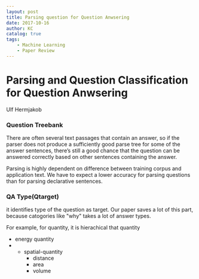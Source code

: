 ```yaml
---
layout: post
title: Parsing question for Question Anwsering
date: 2017-10-16
author: KC
catalog: true
tags:
    - Machine Learning
    - Paper Review
---
```


# Parsing and Question Classification for Question Anwsering 
Ulf Hermjakob

### Question Treebank
There are often several text passages that contain an answer, so if the parser does not produce a sufficiently good parse tree for some of the answer sentences, there’s still a good chance that the question can be answered correctly based on other sentences containing the answer.

Parsing is highly dependent on difference between training corpus and application text. We have to expect a lower accuracy for parsing questions than for parsing declarative sentences. 

### QA Type(Qtarget)
it identifies type of the question as target. 
Our paper saves a lot of this part, because catogories like "why" takes a lot of answer types. 

For example, for quantity, it is hierachical that 
quantity
* energy quantity
* * spatial-quantity
    * distance
    * area
    * volume 

